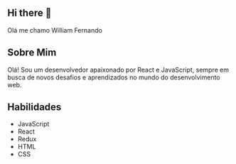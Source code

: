 ## Hi there 👋

<!--
**WilliamSzczepaniuk/WilliamSzczepaniuk** is a ✨ _special_ ✨ repository because its `README.md` (this file) appears on your GitHub profile.

Here are some ideas to get you started:

- 🔭 I’m currently working on Aegea corsan
- 🌱 I’m currently learning nodejs ...

-->
Olá me chamo William Fernando

## Sobre Mim

Olá! Sou um desenvolvedor apaixonado por React e JavaScript, sempre em busca de novos desafios e aprendizados no mundo do desenvolvimento web.





## Habilidades

- JavaScript
- React
- Redux
- HTML
- CSS


